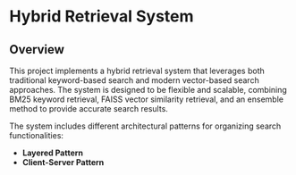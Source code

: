 # Hybrid Retrieval System

## Overview

This project implements a hybrid retrieval system that leverages both traditional keyword-based search and modern vector-based search approaches. The system is designed to be flexible and scalable, combining BM25 keyword retrieval, FAISS vector similarity retrieval, and an ensemble method to provide accurate search results.

The system includes different architectural patterns for organizing search functionalities:

- **Layered Pattern**
- **Client-Server Pattern**


